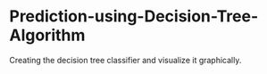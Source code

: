 # Prediction-using-Decision-Tree-Algorithm
Creating the decision tree classifier and visualize it graphically.
